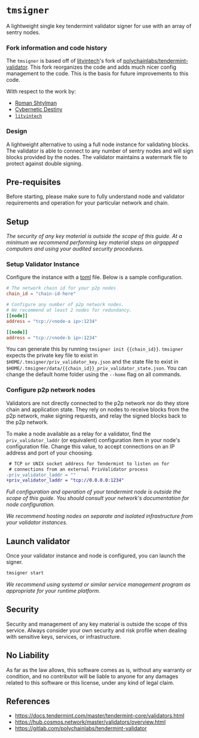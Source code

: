 # `tmsigner`

A lightweight single key tendermint validator signer for use with an array of sentry nodes.

### Fork information and code history

The `tmsigner` is based off of [litvintech](https://github.com/litvintech/tendermint-validator)'s fork of [polychainlabs/tendermint-validator](https://gitlab.com/polychainlabs/tendermint-validator). This fork reorganizes the code and adds much nicer config management to the code. This is the basis for future improvements to this code.

With respect to the work by:
- [Roman Shtylman](https://github.com/defunctzombie)
- [Cybernetic Destiny](https://www.mintscan.io/validators/cosmosvaloper1d7ufwp2rgfj7s7pfw2q7vm2lc9txmr8vh77ztr)
- [`litvintech`](https://github.com/litvintech)

### Design

A lightweight alternative to using a full node instance for validating blocks. The validator is able to connect to any number of sentry nodes and will sign blocks provided by the nodes. The validator maintains a watermark file to protect against double signing.

## Pre-requisites

Before starting, please make sure to fully understand node and validator requirements and operation for your particular network and chain.

## Setup

_The security of any key material is outside the scope of this guide. At a minimum we recommend performing key material steps on airgapped computers and using your audited security procedures._

### Setup Validator Instance

Configure the instance with a [toml](https://github.com/toml-lang/toml) file. Below is a sample configuration.

```toml
# The network chain id for your p2p nodes
chain_id = "chain-id-here"

# Configure any number of p2p network nodes.
# We recommend at least 2 nodes for redundancy.
[[node]]
address = "tcp://<node-a ip>:1234"

[[node]]
address = "tcp://<node-b ip>:1234"
```

You can generate this by running `tmsigner init {{chain_id}}`. `tmsigner` expects the private key file to exist in `$HOME/.tmsigner/priv_validator_key.json` and the state file to exist in `$HOME/.tmsigner/data/{{chain_id}}_priv_validator_state.json`. You can change the default home folder using the `--home` flag on all commands.

### Configure p2p network nodes

Validators are not directly connected to the p2p network nor do they store chain and application state. They rely on nodes to receive blocks from the p2p network, make signing requests, and relay the signed blocks back to the p2p network.

To make a node available as a relay for a validator, find the `priv_validator_laddr` (or equivalent) configuration item in your node's configuration file. Change this value, to accept connections on an IP address and port of your choosing.

```diff
 # TCP or UNIX socket address for Tendermint to listen on for
 # connections from an external PrivValidator process
-priv_validator_laddr = ""
+priv_validator_laddr = "tcp://0.0.0.0:1234"
```

_Full configuration and operation of your tendermint node is outside the scope of this guide. You should consult your network's documentation for node configuration._

_We recommend hosting nodes on separate and isolated infrastructure from your validator instances._

## Launch validator

Once your validator instance and node is configured, you can launch the signer.

```bash
tmsigner start
```

_We recommend using systemd or similar service management program as appropriate for your runtime platform._

## Security

Security and management of any key material is outside the scope of this service. Always consider your own security and risk profile when dealing with sensitive keys, services, or infrastructure.

## No Liability

As far as the law allows, this software comes as is,
without any warranty or condition, and no contributor
will be liable to anyone for any damages related to this
software or this license, under any kind of legal claim.

## References

- https://docs.tendermint.com/master/tendermint-core/validators.html
- https://hub.cosmos.network/master/validators/overview.html
- https://gitlab.com/polychainlabs/tendermint-validator
